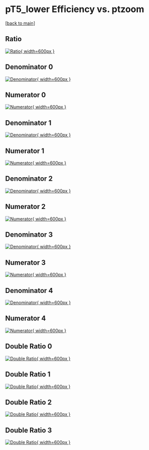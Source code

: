 # pT5_lower Efficiency vs. ptzoom

[[back to main](./)]



## Ratio

[![Ratio](../mtv/var/pT5_lower_xtr_0_1_eff_ptzoom.png){ width=600px }](../mtv/var/pT5_lower_xtr_0_1_eff_ptzoom.pdf)

## Denominator 0

[![Denominator](../mtv/den/pT5_lower_xtr_0_1_eff_ptzoom_den0.png){ width=600px }](../mtv/den/pT5_lower_xtr_0_1_eff_ptzoom_den0.pdf)

## Numerator 0

[![Numerator](../mtv/num/pT5_lower_xtr_0_1_eff_ptzoom_num0.png){ width=600px }](../mtv/num/pT5_lower_xtr_0_1_eff_ptzoom_num0.pdf)

## Denominator 1

[![Denominator](../mtv/den/pT5_lower_xtr_0_1_eff_ptzoom_den1.png){ width=600px }](../mtv/den/pT5_lower_xtr_0_1_eff_ptzoom_den1.pdf)

## Numerator 1

[![Numerator](../mtv/num/pT5_lower_xtr_0_1_eff_ptzoom_num1.png){ width=600px }](../mtv/num/pT5_lower_xtr_0_1_eff_ptzoom_num1.pdf)

## Denominator 2

[![Denominator](../mtv/den/pT5_lower_xtr_0_1_eff_ptzoom_den2.png){ width=600px }](../mtv/den/pT5_lower_xtr_0_1_eff_ptzoom_den2.pdf)

## Numerator 2

[![Numerator](../mtv/num/pT5_lower_xtr_0_1_eff_ptzoom_num2.png){ width=600px }](../mtv/num/pT5_lower_xtr_0_1_eff_ptzoom_num2.pdf)

## Denominator 3

[![Denominator](../mtv/den/pT5_lower_xtr_0_1_eff_ptzoom_den3.png){ width=600px }](../mtv/den/pT5_lower_xtr_0_1_eff_ptzoom_den3.pdf)

## Numerator 3

[![Numerator](../mtv/num/pT5_lower_xtr_0_1_eff_ptzoom_num3.png){ width=600px }](../mtv/num/pT5_lower_xtr_0_1_eff_ptzoom_num3.pdf)

## Denominator 4

[![Denominator](../mtv/den/pT5_lower_xtr_0_1_eff_ptzoom_den4.png){ width=600px }](../mtv/den/pT5_lower_xtr_0_1_eff_ptzoom_den4.pdf)

## Numerator 4

[![Numerator](../mtv/num/pT5_lower_xtr_0_1_eff_ptzoom_num4.png){ width=600px }](../mtv/num/pT5_lower_xtr_0_1_eff_ptzoom_num4.pdf)

## Double Ratio 0

[![Double Ratio](../mtv/ratio/pT5_lower_xtr_0_1_eff_ptzoom_ratio0.png){ width=600px }](../mtv/ratio/pT5_lower_xtr_0_1_eff_ptzoom_ratio0.pdf)

## Double Ratio 1

[![Double Ratio](../mtv/ratio/pT5_lower_xtr_0_1_eff_ptzoom_ratio1.png){ width=600px }](../mtv/ratio/pT5_lower_xtr_0_1_eff_ptzoom_ratio1.pdf)

## Double Ratio 2

[![Double Ratio](../mtv/ratio/pT5_lower_xtr_0_1_eff_ptzoom_ratio2.png){ width=600px }](../mtv/ratio/pT5_lower_xtr_0_1_eff_ptzoom_ratio2.pdf)

## Double Ratio 3

[![Double Ratio](../mtv/ratio/pT5_lower_xtr_0_1_eff_ptzoom_ratio3.png){ width=600px }](../mtv/ratio/pT5_lower_xtr_0_1_eff_ptzoom_ratio3.pdf)

